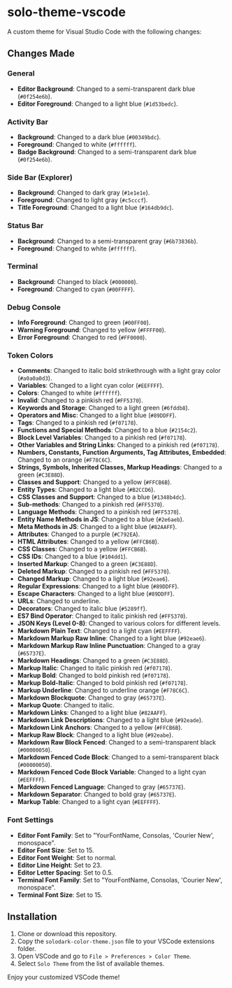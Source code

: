 # solo-theme-vscode

A custom theme for Visual Studio Code with the following changes:

## Changes Made

### General
- **Editor Background**: Changed to a semi-transparent dark blue (`#0f254e6b`).
- **Editor Foreground**: Changed to a light blue (`#1d53bedc`).

### Activity Bar
- **Background**: Changed to a dark blue (`#00349bdc`).
- **Foreground**: Changed to white (`#ffffff`).
- **Badge Background**: Changed to a semi-transparent dark blue (`#0f254e6b`).

### Side Bar (Explorer)
- **Background**: Changed to dark gray (`#1e1e1e`).
- **Foreground**: Changed to light gray (`#c5cccf`).
- **Title Foreground**: Changed to a light blue (`#164db9dc`).

### Status Bar
- **Background**: Changed to a semi-transparent gray (`#6b73836b`).
- **Foreground**: Changed to white (`#ffffff`).

### Terminal
- **Background**: Changed to black (`#000000`).
- **Foreground**: Changed to cyan (`#00FFFF`).

### Debug Console
- **Info Foreground**: Changed to green (`#00FF00`).
- **Warning Foreground**: Changed to yellow (`#FFFF00`).
- **Error Foreground**: Changed to red (`#FF0000`).

### Token Colors
- **Comments**: Changed to italic bold strikethrough with a light gray color (`#a0a0a0d3`).
- **Variables**: Changed to a light cyan color (`#EEFFFF`).
- **Colors**: Changed to white (`#ffffff`).
- **Invalid**: Changed to a pinkish red (`#FF5370`).
- **Keywords and Storage**: Changed to a light green (`#6fddb8`).
- **Operators and Misc**: Changed to a light blue (`#89DDFF`).
- **Tags**: Changed to a pinkish red (`#f07178`).
- **Functions and Special Methods**: Changed to a blue (`#2154c2`).
- **Block Level Variables**: Changed to a pinkish red (`#f07178`).
- **Other Variables and String Links**: Changed to a pinkish red (`#f07178`).
- **Numbers, Constants, Function Arguments, Tag Attributes, Embedded**: Changed to an orange (`#F78C6C`).
- **Strings, Symbols, Inherited Classes, Markup Headings**: Changed to a green (`#C3E88D`).
- **Classes and Support**: Changed to a yellow (`#FFCB6B`).
- **Entity Types**: Changed to a light blue (`#B2CCD6`).
- **CSS Classes and Support**: Changed to a blue (`#1348b4dc`).
- **Sub-methods**: Changed to a pinkish red (`#FF5370`).
- **Language Methods**: Changed to a pinkish red (`#FF5370`).
- **Entity Name Methods in JS**: Changed to a blue (`#2e6aeb`).
- **Meta Methods in JS**: Changed to a light blue (`#82AAFF`).
- **Attributes**: Changed to a purple (`#C792EA`).
- **HTML Attributes**: Changed to a yellow (`#FFCB6B`).
- **CSS Classes**: Changed to a yellow (`#FFCB6B`).
- **CSS IDs**: Changed to a blue (`#104dd1`).
- **Inserted Markup**: Changed to a green (`#C3E88D`).
- **Deleted Markup**: Changed to a pinkish red (`#FF5370`).
- **Changed Markup**: Changed to a light blue (`#92eae6`).
- **Regular Expressions**: Changed to a light blue (`#89DDFF`).
- **Escape Characters**: Changed to a light blue (`#89DDFF`).
- **URLs**: Changed to underline.
- **Decorators**: Changed to italic blue (`#5289ff`).
- **ES7 Bind Operator**: Changed to italic pinkish red (`#FF5370`).
- **JSON Keys (Level 0-8)**: Changed to various colors for different levels.
- **Markdown Plain Text**: Changed to a light cyan (`#EEFFFF`).
- **Markdown Markup Raw Inline**: Changed to a light blue (`#92eae6`).
- **Markdown Markup Raw Inline Punctuation**: Changed to a gray (`#65737E`).
- **Markdown Headings**: Changed to a green (`#C3E88D`).
- **Markup Italic**: Changed to italic pinkish red (`#f07178`).
- **Markup Bold**: Changed to bold pinkish red (`#f07178`).
- **Markup Bold-Italic**: Changed to bold pinkish red (`#f07178`).
- **Markup Underline**: Changed to underline orange (`#F78C6C`).
- **Markdown Blockquote**: Changed to gray (`#65737E`).
- **Markup Quote**: Changed to italic.
- **Markdown Links**: Changed to a light blue (`#82AAFF`).
- **Markdown Link Descriptions**: Changed to a light blue (`#92eade`).
- **Markdown Link Anchors**: Changed to a yellow (`#FFCB6B`).
- **Markup Raw Block**: Changed to a light blue (`#92eabe`).
- **Markdown Raw Block Fenced**: Changed to a semi-transparent black (`#00000050`).
- **Markdown Fenced Code Block**: Changed to a semi-transparent black (`#00000050`).
- **Markdown Fenced Code Block Variable**: Changed to a light cyan (`#EEFFFF`).
- **Markdown Fenced Language**: Changed to gray (`#65737E`).
- **Markdown Separator**: Changed to bold gray (`#65737E`).
- **Markup Table**: Changed to a light cyan (`#EEFFFF`).

### Font Settings
- **Editor Font Family**: Set to "YourFontName, Consolas, 'Courier New', monospace".
- **Editor Font Size**: Set to 15.
- **Editor Font Weight**: Set to normal.
- **Editor Line Height**: Set to 23.
- **Editor Letter Spacing**: Set to 0.5.
- **Terminal Font Family**: Set to "YourFontName, Consolas, 'Courier New', monospace".
- **Terminal Font Size**: Set to 15.

## Installation

1. Clone or download this repository.
2. Copy the `solodark-color-theme.json` file to your VSCode extensions folder.
3. Open VSCode and go to `File > Preferences > Color Theme`.
4. Select `Solo Theme` from the list of available themes.

Enjoy your customized VSCode theme!
